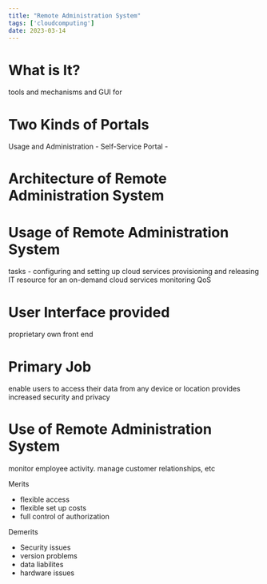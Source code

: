 ```yaml
---
title: "Remote Administration System"
tags: ['cloudcomputing']
date: 2023-03-14
---
```

# What is It?
tools and mechanisms and GUI for 

# Two Kinds of Portals
Usage and Administration - 
Self-Service Portal - 

# Architecture of Remote Administration System

# Usage of Remote Administration System
tasks -
configuring and setting up cloud services
provisioning and releasing IT resource for an on-demand cloud services 
monitoring QoS


# User Interface provided
proprietary
own front end

# Primary Job
enable users to access their data from any device or location
provides increased security and privacy  

# Use of Remote Administration System
monitor employee activity. manage customer relationships, etc


Merits 
- flexible access 
- flexible set up costs
- full control of authorization

Demerits 
- Security issues
- version problems
- data liabilites
- hardware issues 